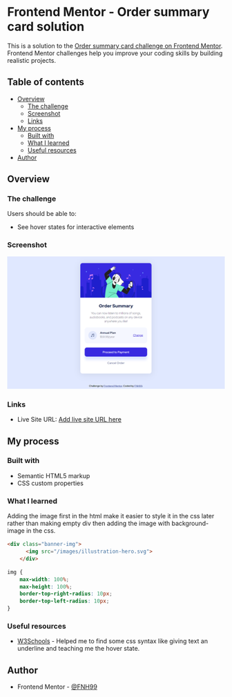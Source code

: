 # Frontend Mentor - Order summary card solution

This is a solution to the [Order summary card challenge on Frontend Mentor](https://www.frontendmentor.io/challenges/order-summary-component-QlPmajDUj). Frontend Mentor challenges help you improve your coding skills by building realistic projects. 

## Table of contents

- [Overview](#overview)
  - [The challenge](#the-challenge)
  - [Screenshot](#screenshot)
  - [Links](#links)
- [My process](#my-process)
  - [Built with](#built-with)
  - [What I learned](#what-i-learned)
  - [Useful resources](#useful-resources)
- [Author](#author)

## Overview

### The challenge

Users should be able to:

- See hover states for interactive elements

### Screenshot

![](https://github.com/FNH99/order-summary-component-main/blob/master/images/screenshot.png)

### Links

- Live Site URL: [Add live site URL here](https://order-summary-component-main-livid-seven.vercel.app)

## My process

### Built with

- Semantic HTML5 markup
- CSS custom properties


### What I learned

Adding the image first in the html make it easier to style it in the css later rather than making empty div then adding the image with background-image in the css.

```html
<div class="banner-img">
      <img src="/images/illustration-hero.svg">
    </div>
```
```css
img {
    max-width: 100%;
    max-height: 100%;
    border-top-right-radius: 10px;
    border-top-left-radius: 10px;
}
```


### Useful resources

- [W3Schools](https://www.w3schools.com/css/default.asp) - Helped me to find some css syntax like giving text an underline and teaching me the hover state.

## Author

- Frontend Mentor - [@FNH99](https://www.frontendmentor.io/profile/FNH99)

